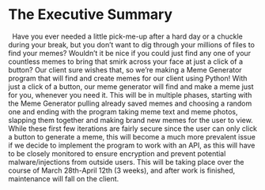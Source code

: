 # The Executive Summary
&nbsp; Have you ever needed a little pick-me-up after a hard day or a chuckle during your break, but you don’t want to dig through your
millions of files to find your memes? Wouldn’t it be nice if you could just find any one of your countless memes to bring that
smirk across your face at just a click of a button? Our client sure wishes that, so we’re making a Meme Generator program that
will find and create memes for our client using Python! With just a click of a button, our meme generator will find and make a
meme just for you, whenever you need it. This will be in multiple phases, starting with the Meme Generator pulling already saved
memes and choosing a random one and ending with the program taking meme text and meme photos, slapping them together and making
brand new memes for the user to view. While these first few iterations are fairly secure since the user can only click a button to generate a meme, this will become a much more prevalent issue if we decide to implement the program to work with an API, as this will have to be closely monitored to ensure encryption and prevent potential malware/injections from outside users. This will be taking place over the course of March 28th-April 12th (3 weeks), and after
work is finished, maintenance will fall on the client.
